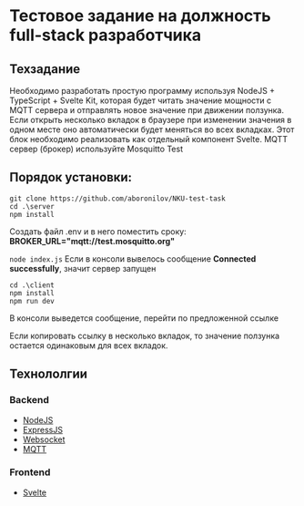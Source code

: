 # Тестовое задание на должность full-stack разработчика

## Техзадание
Необходимо разработать простую программу используя NodeJS + TypeScript + Svelte Kit, которая будет читать значение мощности c MQTT сервера и отправлять новое значение при движении ползунка. Если открыть несколько вкладок в браузере при изменении значения в одном месте оно автоматически будет меняться во всех вкладках. Этот блок необходимо реализовать как отдельный компонент Svelte. MQTT сервер (брокер) используйте Mosquitto Test

## Порядок установки:
```
git clone https://github.com/aboronilov/NKU-test-task
cd .\server
npm install
```
Создать файл .env и в него поместить сроку:
**BROKER_URL="mqtt://test.mosquitto.org"**

```node index.js```
Если в консоли вывелось сообщение **Connected successfully**, значит сервер запущен

```
cd .\client
npm install
npm run dev
```

В консоли выведется сообщение, перейти по предложенной ссылке

Если копировать ссылку в несколько вкладок, то значение ползунка остается одинаковым для всех вкладок.

## Технололгии

### Backend

- [NodeJS](https://nodejs.org/)
- [ExpressJS](https://expressjs.com/)
- [Websocket](https://www.npmjs.com/package/ws)
- [MQTT](https://www.npmjs.com/package/mqtt)

### Frontend

- [Svelte](https://svelte.dev/)